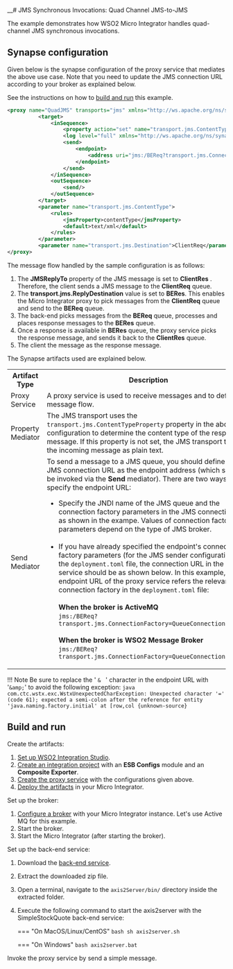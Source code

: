 __# JMS Synchronous Invocations: Quad Channel JMS-to-JMS

The example demonstrates how WSO2 Micro Integrator handles quad-channel JMS synchronous invocations.

## Synapse configuration 

Given below is the synapse configuration of the proxy service that mediates the above use case. Note that you need to update the JMS connection URL according to your broker as explained below. 

See the instructions on how to [build and run](#build-and-run) this example.

```xml
<proxy name="QuadJMS" transports="jms" xmlns="http://ws.apache.org/ns/synapse">
          <target>
              <inSequence>
                  <property action="set" name="transport.jms.ContentTypeProperty" value="Content-Type" scope="axis2"/>
                  <log level="full" xmlns="http://ws.apache.org/ns/synapse"/>
                  <send>
                      <endpoint>
                          <address uri="jms:/BEReq?transport.jms.ConnectionFactoryJNDIName=QueueConnectionFactory&amp;java.naming.factory.initial=org.apache.activemq.jndi.ActiveMQInitialContextFactory&amp;java.naming.provider.url=tcp://localhost:61616&amp;transport.jms.DestinationType=queue&amp;transport.jms.ReplyDestination=BERes"/>
                      </endpoint>
                  </send>
              </inSequence>
              <outSequence>
                  <send/>
              </outSequence>
          </target>
          <parameter name="transport.jms.ContentType">
              <rules>
                  <jmsProperty>contentType</jmsProperty>
                  <default>text/xml</default>
              </rules>
          </parameter>
          <parameter name="transport.jms.Destination">ClientReq</parameter>
</proxy>
```

The message flow handled by the sample configuration is as follows:

1.  The **JMSReplyTo** property of the JMS message is set to **ClientRes** . Therefore, the client sends a JMS message to the
    **ClientReq** queue.  
2.  The **transport.jms.ReplyDestination** value is set to **BERes**. This enables the Micro Integrator proxy to pick messages from the **ClientReq** queue and send to the **BEReq** queue.  
3.  The back-end picks messages from the **BEReq** queue, processes and places response messages to the **BERes** queue.  
4.  Once a response is available in **BERes** queue, the proxy service picks the response message, and sends it back to the **ClientRes** queue.  
5.  The client the message as the response message.  

The Synapse artifacts used are explained below.

<table>
    <tr>
        <th>Artifact Type</th>
        <th>Description</th>
    </tr>
    <tr>
        <td>
            Proxy Service
        </td>
        <td>
            A proxy service is used to receive messages and to define the message flow.
        </td>
    </tr>
    <tr>
        <td>Property Mediator</td>
        <td>
            The JMS transport uses the <code>transport.jms.ContentTypeProperty</code> property in the above configuration to determine the content type of the response message. If this property is not set, the JMS transport treats the incoming message as plain text. 
        </td>
    </tr>
    <tr>
        <td>Send Mediator</td>
        <td>
           To send a message to a JMS queue, you should define the JMS connection URL as the endpoint address (which should be invoked via the <b>Send</b> mediator). There are two ways to specify the endpoint URL: 
           <ul>
               <li>
                    Specify the JNDI name of the JMS queue and the connection factory parameters in the JMS connection URL as shown in the exampe. Values of connection factory parameters depend on the type of JMS broker.
               </li></br>
               <li>
                    If you have already specified the endpoint's connection factory parameters (for the JMS sender configuration) in the <code>deployment.toml</code> file, the connection URL in the proxy service should be as shown below. In this example, the endpoint URL of the proxy service refers the relevant connection factory in the <code>deployment.toml</code> file: </br></br>
                    <b>When the broker is ActiveMQ</b></br>
                    <code>jms:/BEReq?transport.jms.ConnectionFactory=QueueConnectionFactory</code></br></br>
                    <b>When the broker is WSO2 Message Broker</b></br>
                    <code>jms:/BEReq?transport.jms.ConnectionFactory=QueueConnectionFactory</code>
               </li>
           </ul>
        </td>
    </tr>
</table>

!!! Note
    Be sure to replace the ' `& ` ' character in the endpoint URL with '`&amp;`' to avoid the following exception:
    ```java
    com.ctc.wstx.exc.WstxUnexpectedCharException: Unexpected character '=' (code 61); expected a semi-colon after the reference for entity 'java.naming.factory.initial' at [row,col {unknown-source}
    ``` 

## Build and run

Create the artifacts:

1. [Set up WSO2 Integration Studio]({{base_path}}/integrate/develop/installing-wso2-integration-studio).
2. [Create an integration project]({{base_path}}/integrate/develop/create-integration-project) with an <b>ESB Configs</b> module and an <b>Composite Exporter</b>.
3. [Create the proxy service]({{base_path}}/integrate/develop/creating-artifacts/creating-a-proxy-service) with the configurations given above.
4. [Deploy the artifacts]({{base_path}}/integrate/develop/deploy-artifacts) in your Micro Integrator.

Set up the broker:

1.  [Configure a broker]({{base_path}}/install-and-setup/setup/mi-setup/transport_configurations/configuring-transports/#configuring-the-jms-transport) with your Micro Integrator instance. Let's use Active MQ for this example.
2.  Start the broker.
3.  Start the Micro Integrator (after starting the broker).

Set up the back-end service:

1. Download the [back-end service](
https://github.com/wso2-docs/WSO2_EI/blob/master/Back-End-Service/axis2Server.zip).
2. Extract the downloaded zip file.
3. Open a terminal, navigate to the `axis2Server/bin/` directory inside the extracted folder.
4. Execute the following command to start the axis2server with the SimpleStockQuote back-end service:
   
    === "On MacOS/Linux/CentOS"
        ```bash
        sh axis2server.sh
        ```
          
    === "On Windows"
        ```bash
        axis2server.bat
        ```
    
Invoke the proxy service by send a simple message.